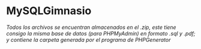 # MySQLGimnasio
*Todos los archivos se encuentran almacenados en el .zip, este tiene consigo la misma base de datos (para PHPMyAdmin) en formato .sql y .pdf; y contiene la carpeta generada por el programa de PHPGenerator*
